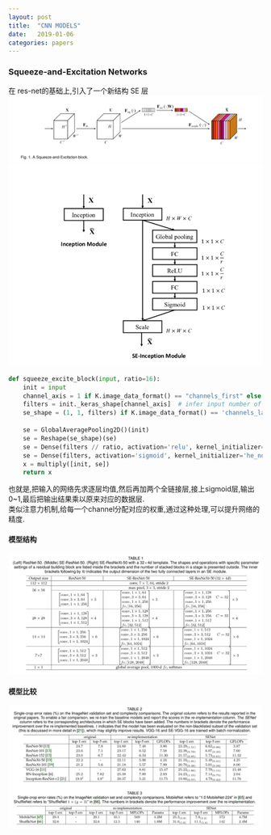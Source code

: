 ```yaml
---
layout: post
title:  "CNN MODELS"
date:   2019-01-06
categories: papers
---
```


### Squeeze-and-Excitation Networks
在 res-net的基础上,引入了一个新结构 SE 层
![](/resource/SE_net/SE_block.png)
![](/resource/SE_net/SE_block2.png)

```python
def squeeze_excite_block(input, ratio=16):
    init = input
    channel_axis = 1 if K.image_data_format() == "channels_first" else -1  # compute channel axis
    filters = init._keras_shape[channel_axis]  # infer input number of filters
    se_shape = (1, 1, filters) if K.image_data_format() == 'channels_last' else (filters, 1, 1)  # determine Dense matrix shape

    se = GlobalAveragePooling2D()(init)
    se = Reshape(se_shape)(se)
    se = Dense(filters // ratio, activation='relu', kernel_initializer='he_normal', kernel_regularizer=regularizers.l2(weight_decay), use_bias=False)(se)
    se = Dense(filters, activation='sigmoid', kernel_initializer='he_normal', kernel_regularizer=regularizers.l2(weight_decay), use_bias=False)(se)
    x = multiply([init, se])
    return x
```    
也就是,把输入的网络先求逐层均值,然后再加两个全链接层,接上sigmoid层,输出0~1,最后把输出结果乘以原来对应的数据层.<br>
类似注意力机制,给每一个channel分配对应的权重,通过这种处理,可以提升网络的精度.
#### 模型结构
![](/resource/SE_net/SE_model.png)
#### 模型比较
![](/resource/SE_net/SE_precise.png)
